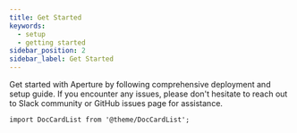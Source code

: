 ```yaml
---
title: Get Started
keywords:
  - setup
  - getting started
sidebar_position: 2
sidebar_label: Get Started
---
```


Get started with Aperture by following comprehensive deployment and setup guide.
If you encounter any issues, please don't hesitate to reach out to Slack
community or GitHub issues page for assistance.

```mdx-code-block
import DocCardList from '@theme/DocCardList';
```

<DocCardList />
